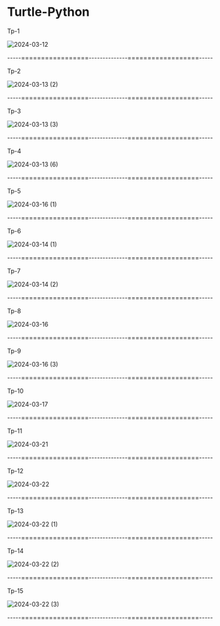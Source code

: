 ﻿# Turtle-Python

Tp-1

![2024-03-12](https://github.com/gustavocarvalho-ra/Turtle-Python/assets/137126878/2e78bb6f-c02e-4e97-a691-cbfac874cfaa)


-----=================--------------==================-----

Tp-2

![2024-03-13 (2)](https://github.com/gustavocarvalho-ra/Turtle-Python/assets/137126878/b3efeb84-65e6-41ee-883f-7859e5b43399)


-----=================--------------==================-----

Tp-3

![2024-03-13 (3)](https://github.com/gustavocarvalho-ra/Turtle-Python/assets/137126878/7c122fa4-8a5f-4b6e-8756-b22da64d974e)


-----=================--------------==================-----

Tp-4

![2024-03-13 (6)](https://github.com/gustavocarvalho-ra/Turtle-Python/assets/137126878/e65edc00-c183-40d9-b5df-f63f6ddfe662)


-----=================--------------==================-----

Tp-5

![2024-03-16 (1)](https://github.com/gustavocarvalho-ra/Turtle-Python/assets/137126878/93b0b65c-0a3c-4e50-8bc7-61b6c8f60d9c)


-----=================--------------==================-----

Tp-6

![2024-03-14 (1)](https://github.com/gustavocarvalho-ra/Turtle-Python/assets/137126878/c0fa2137-2226-47cf-aea8-4b7bb6712366)


-----=================--------------==================-----

Tp-7

![2024-03-14 (2)](https://github.com/gustavocarvalho-ra/Turtle-Python/assets/137126878/f432d644-4942-4d7a-908c-a794916ee715)


-----=================--------------==================-----

Tp-8

![2024-03-16](https://github.com/gustavocarvalho-ra/Turtle-Python/assets/137126878/f2fa35d1-b803-444e-91a3-eb37a54969b4)


-----=================--------------==================-----

Tp-9

![2024-03-16 (3)](https://github.com/gustavocarvalho-ra/Turtle-Python/assets/137126878/1aa59836-ac8a-409e-baa3-f7e5aafc77ff)


-----=================--------------==================-----

Tp-10

![2024-03-17](https://github.com/gustavocarvalho-ra/Turtle-Python/assets/137126878/6f3eaaf3-0751-4ee0-a4dc-37bc0c5de754)


-----=================--------------==================-----

Tp-11

![2024-03-21](https://github.com/gustavocarvalho-ra/Turtle-Python/assets/137126878/1c0aeebb-142c-41a5-88ab-0abf011c3626)


-----=================--------------==================-----

Tp-12

![2024-03-22](https://github.com/gustavocarvalho-ra/Turtle-Python/assets/137126878/0435a7b5-8114-4c15-8de2-64f89f7828f2)


-----=================--------------==================-----

Tp-13

![2024-03-22 (1)](https://github.com/gustavocarvalho-ra/Turtle-Python/assets/137126878/0828f8ef-e113-434e-808e-528f9ac03544)


-----=================--------------==================-----

Tp-14

![2024-03-22 (2)](https://github.com/gustavocarvalho-ra/Turtle-Python/assets/137126878/dd1d99d0-f831-4cc2-bae6-85dec435cdc5)


-----=================--------------==================-----

Tp-15

![2024-03-22 (3)](https://github.com/gustavocarvalho-ra/Turtle-Python/assets/137126878/4203a833-234b-4f39-9c45-8f3f07a63147)


-----=================--------------==================-----








